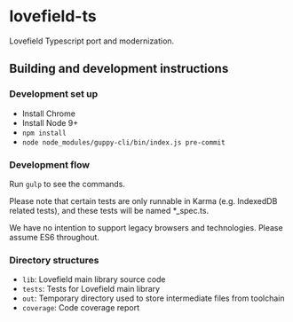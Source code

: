 # lovefield-ts

Lovefield Typescript port and modernization.

## Building and development instructions

### Development set up

* Install Chrome
* Install Node 9+
* `npm install`
* `node node_modules/guppy-cli/bin/index.js pre-commit`

### Development flow

Run `gulp` to see the commands.

Please note that certain tests are only runnable in Karma (e.g. IndexedDB
related tests), and these tests will be named *_spec.ts.

We have no intention to support legacy browsers and technologies. Please
assume ES6 throughout.

### Directory structures

* `lib`: Lovefield main library source code
* `tests`: Tests for Lovefield main library
* `out`: Temporary directory used to store intermediate files from toolchain
* `coverage`: Code coverage report

